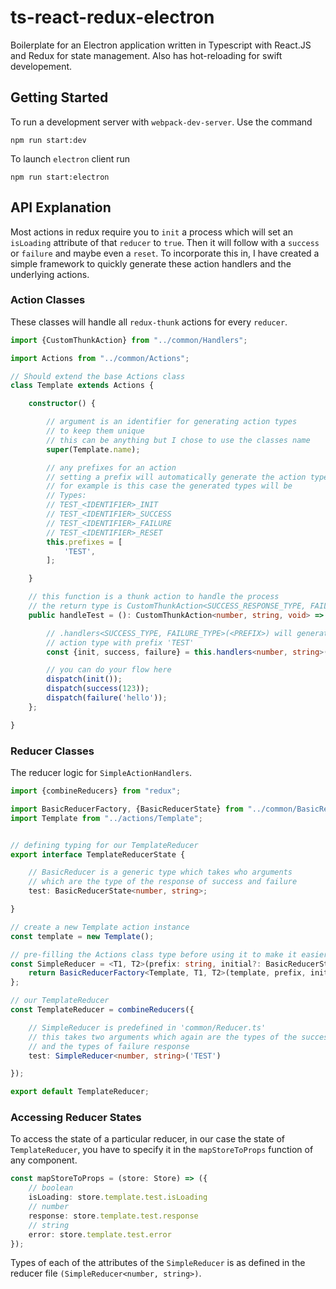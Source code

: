 # ts-react-redux-electron
Boilerplate for an Electron application written in Typescript with React.JS and Redux for state management. Also has hot-reloading for swift developement.

## Getting Started
To run a development server with `webpack-dev-server`. Use the command

```console
npm run start:dev
```

To launch `electron` client run

```console
npm run start:electron
```

## API Explanation

Most actions in redux require you to `init` a process which will set an `isLoading` attribute of that `reducer` to `true`. Then it will follow with a `success` or `failure` and maybe even a `reset`. To incorporate this in, I have created a simple framework to quickly generate these action handlers and the underlying actions.

### Action Classes
These classes will handle all `redux-thunk` actions for every `reducer`.

```typescript
import {CustomThunkAction} from "../common/Handlers";

import Actions from "../common/Actions";

// Should extend the base Actions class
class Template extends Actions {

    constructor() {

        // argument is an identifier for generating action types
        // to keep them unique
        // this can be anything but I chose to use the classes name
        super(Template.name);

        // any prefixes for an action
        // setting a prefix will automatically generate the action types
        // for example is this case the generated types will be
        // Types:
        // TEST_<IDENTIFIER>_INIT
        // TEST_<IDENTIFIER>_SUCCESS
        // TEST_<IDENTIFIER>_FAILURE
        // TEST_<IDENTIFIER>_RESET
        this.prefixes = [
            'TEST',
        ];

    }

    // this function is a thunk action to handle the process
    // the return type is CustomThunkAction<SUCCESS_RESPONSE_TYPE, FAILURE_RESPONSE_TYPE, RETURN_TYPE>
    public handleTest = (): CustomThunkAction<number, string, void> => (dispatch) => {

        // .handlers<SUCCESS_TYPE, FAILURE_TYPE>(<PREFIX>) will generate the action handlers for the
        // action type with prefix 'TEST'
        const {init, success, failure} = this.handlers<number, string>('TEST');

        // you can do your flow here
        dispatch(init());
        dispatch(success(123));
        dispatch(failure('hello'));
    };

}
```

### Reducer Classes
The reducer logic for `SimpleActionHandlers`.

```typescript
import {combineReducers} from "redux";

import BasicReducerFactory, {BasicReducerState} from "../common/BasicReducer";
import Template from "../actions/Template";


// defining typing for our TemplateReducer
export interface TemplateReducerState {

    // BasicReducer is a generic type which takes who arguments
    // which are the type of the response of success and failure
    test: BasicReducerState<number, string>;

}

// create a new Template action instance
const template = new Template();

// pre-filling the Actions class type before using it to make it easier
const SimpleReducer = <T1, T2>(prefix: string, initial?: BasicReducerState<T1, T2>) => {
    return BasicReducerFactory<Template, T1, T2>(template, prefix, initial);
};

// our TemplateReducer
const TemplateReducer = combineReducers({

    // SimpleReducer is predefined in 'common/Reducer.ts'
    // this takes two arguments which again are the types of the success response
    // and the types of failure response
    test: SimpleReducer<number, string>('TEST')

});

export default TemplateReducer;
```

### Accessing Reducer States

To access the state of a particular reducer, in our case the state of `TemplateReducer`, you have to specify it in the `mapStoreToProps` function of any component.

```typescript
const mapStoreToProps = (store: Store) => ({
    // boolean
    isLoading: store.template.test.isLoading
    // number
    response: store.template.test.response
    // string
    error: store.template.test.error
});
```

Types of each of the attributes of the `SimpleReducer` is as defined in the reducer file `(SimpleReducer<number, string>)`.
